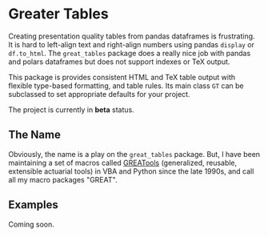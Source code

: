 # Greater Tables

Creating presentation quality tables from pandas dataframes is frustrating. It is hard to left-align text and right-align numbers using pandas `display` or `df.to_html`. The  `great_tables` package does a really nice job with pandas and polars dataframes but does not support indexes or TeX output. 

This package is provides consistent HTML and TeX table output with flexible type-based formatting, and table rules. Its main class `GT` can be subclassed to set appropriate defaults for your project.

The project is currently in **beta** status. 

## The Name

Obviously, the name is a play on the `great_tables` package. But, I have been maintaining a set of macros called [GREATools](https://www.mynl.com/old/GREAT/home.html) (generalized, reusable, extensible actuarial tools) in VBA and Python since the late 1990s, and call all my macro packages "GREAT".

## Examples

Coming soon. 

